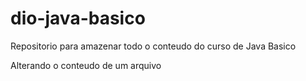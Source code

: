 # dio-java-basico
Repositorio para amazenar todo o conteudo do curso de Java Basico

Alterando o conteudo de um arquivo
